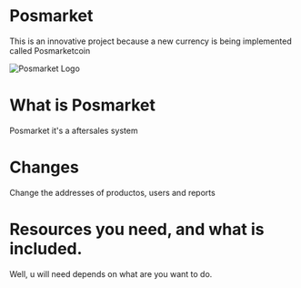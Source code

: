 # Posmarket
 This is an innovative project because a new currency is being implemented called Posmarketcoin

![Posmarket Logo](https://github.com/criistian14/posmarket/tree/master/public/img/logo.png)

# What is Posmarket
Posmarket it's a aftersales system 

# Changes
Change the addresses of productos, users and reports

# Resources you need, and what is included.
Well, u will need depends on what are you want to do.
